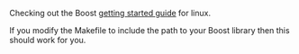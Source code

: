 Checking out the Boost [getting started guide](http://www.boost.org/doc/libs/1_57_0/more/getting_started/unix-variants.html) for linux.

If you modify the Makefile to include the path to your Boost library then
this should work for you.
